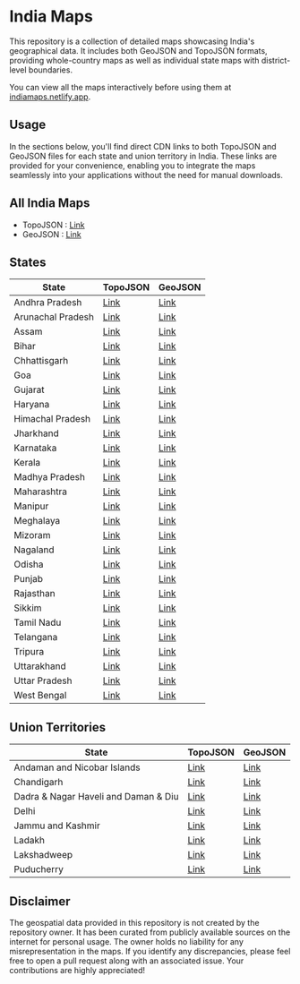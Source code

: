 # India Maps
This repository is a collection of detailed maps showcasing India's geographical data. It includes both GeoJSON and TopoJSON formats, providing whole-country maps as well as individual state maps with district-level boundaries.

You can view all the maps interactively before using them at [indiamaps.netlify.app](https://indiamaps.netlify.app).

## Usage

In the sections below, you'll find direct CDN links to both TopoJSON and GeoJSON files for each state and union territory in India. These links are provided for your convenience, enabling you to integrate the maps seamlessly into your applications without the need for manual downloads.

## All India Maps

- TopoJSON : [Link](https://cdn.jsdelivr.net/gh/udit-001/india-maps-data@8b60096/topojson/india.json)
- GeoJSON : [Link](https://cdn.jsdelivr.net/gh/udit-001/india-maps-data@8b60096/geojson/india.geojson)

## States

| State             | TopoJSON                                                                                       | GeoJSON                                                                                       |
|-------------------|-------------------------------------------------------------------------------------------------|-----------------------------------------------------------------------------------------------|
| Andhra Pradesh    | [Link](https://cdn.jsdelivr.net/gh/udit-001/india-maps-data@8b60096/topojson/states/andhra-pradesh.json)     | [Link](https://cdn.jsdelivr.net/gh/udit-001/india-maps-data@8b60096/geojson/states/andhra-pradesh.geojson)   |
| Arunachal Pradesh | [Link](https://cdn.jsdelivr.net/gh/udit-001/india-maps-data@8b60096/topojson/states/arunachal-pradesh.json)  | [Link](https://cdn.jsdelivr.net/gh/udit-001/india-maps-data@8b60096/geojson/states/arunachal-pradesh.geojson)|
| Assam             | [Link](https://cdn.jsdelivr.net/gh/udit-001/india-maps-data@8b60096/topojson/states/assam.json)              | [Link](https://cdn.jsdelivr.net/gh/udit-001/india-maps-data@8b60096/geojson/states/assam.geojson)           |
| Bihar             | [Link](https://cdn.jsdelivr.net/gh/udit-001/india-maps-data@8b60096/topojson/states/bihar.json)              | [Link](https://cdn.jsdelivr.net/gh/udit-001/india-maps-data@8b60096/geojson/states/bihar.geojson)           |
| Chhattisgarh      | [Link](https://cdn.jsdelivr.net/gh/udit-001/india-maps-data@8b60096/topojson/states/chhattisgarh.json)       | [Link](https://cdn.jsdelivr.net/gh/udit-001/india-maps-data@8b60096/geojson/states/chhattisgarh.geojson)    |
| Goa               | [Link](https://cdn.jsdelivr.net/gh/udit-001/india-maps-data@8b60096/topojson/states/goa.json)                | [Link](https://cdn.jsdelivr.net/gh/udit-001/india-maps-data@8b60096/geojson/states/goa.geojson)             |
| Gujarat           | [Link](https://cdn.jsdelivr.net/gh/udit-001/india-maps-data@8b60096/topojson/states/gujarat.json)            | [Link](https://cdn.jsdelivr.net/gh/udit-001/india-maps-data@8b60096/geojson/states/gujarat.geojson)         |
| Haryana           | [Link](https://cdn.jsdelivr.net/gh/udit-001/india-maps-data@8b60096/topojson/states/haryana.json)            | [Link](https://cdn.jsdelivr.net/gh/udit-001/india-maps-data@8b60096/geojson/states/haryana.geojson)         |
| Himachal Pradesh  | [Link](https://cdn.jsdelivr.net/gh/udit-001/india-maps-data@8b60096/topojson/states/himachal-pradesh.json)   | [Link](https://cdn.jsdelivr.net/gh/udit-001/india-maps-data@8b60096/geojson/states/himachal-pradesh.geojson)|
| Jharkhand         | [Link](https://cdn.jsdelivr.net/gh/udit-001/india-maps-data@8b60096/topojson/states/jharkhand.json)          | [Link](https://cdn.jsdelivr.net/gh/udit-001/india-maps-data@8b60096/geojson/states/jharkhand.geojson)       |
| Karnataka         | [Link](https://cdn.jsdelivr.net/gh/udit-001/india-maps-data@8b60096/topojson/states/karnataka.json)          | [Link](https://cdn.jsdelivr.net/gh/udit-001/india-maps-data@8b60096/geojson/states/karnataka.geojson)       |
| Kerala            | [Link](https://cdn.jsdelivr.net/gh/udit-001/india-maps-data@8b60096/topojson/states/kerala.json)             | [Link](https://cdn.jsdelivr.net/gh/udit-001/india-maps-data@8b60096/geojson/states/kerala.geojson)          |
| Madhya Pradesh    | [Link](https://cdn.jsdelivr.net/gh/udit-001/india-maps-data@8b60096/topojson/states/madhya-pradesh.json)     | [Link](https://cdn.jsdelivr.net/gh/udit-001/india-maps-data@8b60096/geojson/states/madhya-pradesh.geojson) |
| Maharashtra       | [Link](https://cdn.jsdelivr.net/gh/udit-001/india-maps-data@8b60096/topojson/states/maharashtra.json)        | [Link](https://cdn.jsdelivr.net/gh/udit-001/india-maps-data@8b60096/geojson/states/maharashtra.geojson)    |
| Manipur           | [Link](https://cdn.jsdelivr.net/gh/udit-001/india-maps-data@8b60096/topojson/states/manipur.json)            | [Link](https://cdn.jsdelivr.net/gh/udit-001/india-maps-data@8b60096/geojson/states/manipur.geojson)        |
| Meghalaya         | [Link](https://cdn.jsdelivr.net/gh/udit-001/india-maps-data@8b60096/topojson/states/meghalaya.json)          | [Link](https://cdn.jsdelivr.net/gh/udit-001/india-maps-data@8b60096/geojson/states/meghalaya.geojson)      |
| Mizoram           | [Link](https://cdn.jsdelivr.net/gh/udit-001/india-maps-data@8b60096/topojson/states/mizoram.json)            | [Link](https://cdn.jsdelivr.net/gh/udit-001/india-maps-data@8b60096/geojson/states/mizoram.geojson)        |
| Nagaland          | [Link](https://cdn.jsdelivr.net/gh/udit-001/india-maps-data@8b60096/topojson/states/nagaland.json)           | [Link](https://cdn.jsdelivr.net/gh/udit-001/india-maps-data@8b60096/geojson/states/nagaland.geojson)       |
| Odisha            | [Link](https://cdn.jsdelivr.net/gh/udit-001/india-maps-data@8b60096/topojson/states/odisha.json)             | [Link](https://cdn.jsdelivr.net/gh/udit-001/india-maps-data@8b60096/geojson/states/odisha.geojson)         |
| Punjab            | [Link](https://cdn.jsdelivr.net/gh/udit-001/india-maps-data@8b60096/topojson/states/punjab.json)             | [Link](https://cdn.jsdelivr.net/gh/udit-001/india-maps-data@8b60096/geojson/states/punjab.geojson)         |
| Rajasthan         | [Link](https://cdn.jsdelivr.net/gh/udit-001/india-maps-data@8b60096/topojson/states/rajasthan.json)          | [Link](https://cdn.jsdelivr.net/gh/udit-001/india-maps-data@8b60096/geojson/states/rajasthan.geojson)      |
| Sikkim            | [Link](https://cdn.jsdelivr.net/gh/udit-001/india-maps-data@8b60096/topojson/states/sikkim.json)             | [Link](https://cdn.jsdelivr.net/gh/udit-001/india-maps-data@8b60096/geojson/states/sikkim.geojson)         |
| Tamil Nadu        | [Link](https://cdn.jsdelivr.net/gh/udit-001/india-maps-data@8b60096/topojson/states/tamil-nadu.json)         | [Link](https://cdn.jsdelivr.net/gh/udit-001/india-maps-data@8b60096/geojson/states/tamil-nadu.geojson)     |
| Telangana         | [Link](https://cdn.jsdelivr.net/gh/udit-001/india-maps-data@8b60096/topojson/states/telangana.json)          | [Link](https://cdn.jsdelivr.net/gh/udit-001/india-maps-data@8b60096/geojson/states/telangana.geojson)      |
| Tripura           | [Link](https://cdn.jsdelivr.net/gh/udit-001/india-maps-data@8b60096/topojson/states/tripura.json)            | [Link](https://cdn.jsdelivr.net/gh/udit-001/india-maps-data@8b60096/geojson/states/tripura.geojson)        |
| Uttarakhand       | [Link](https://cdn.jsdelivr.net/gh/udit-001/india-maps-data@8b60096/topojson/states/uttarakhand.json)        | [Link](https://cdn.jsdelivr.net/gh/udit-001/india-maps-data@8b60096/geojson/states/uttarakhand.geojson)    |
| Uttar Pradesh     | [Link](https://cdn.jsdelivr.net/gh/udit-001/india-maps-data@8b60096/topojson/states/uttar-pradesh.json)      | [Link](https://cdn.jsdelivr.net/gh/udit-001/india-maps-data@8b60096/geojson/states/uttar-pradesh.geojson)  |
| West Bengal       | [Link](https://cdn.jsdelivr.net/gh/udit-001/india-maps-data@8b60096/topojson/states/west-bengal.json)        | [Link](https://cdn.jsdelivr.net/gh/udit-001/india-maps-data@8b60096/geojson/states/west-bengal.geojson)    |





## Union Territories

| State                                       | TopoJSON | GeoJSON |
|---------------------------------------------|----------|---------|
| Andaman and Nicobar Islands                | [Link](https://cdn.jsdelivr.net/gh/udit-001/india-maps-data@8b60096/topojson/states/andaman-and-nicobar-islands.json) | [Link](https://cdn.jsdelivr.net/gh/udit-001/india-maps-data@8b60096/geojson/states/andaman-and-nicobar-islands.geojson) |
| Chandigarh                                  | [Link](https://cdn.jsdelivr.net/gh/udit-001/india-maps-data@8b60096/topojson/states/chandigarh.geojson) | [Link](https://cdn.jsdelivr.net/gh/udit-001/india-maps-data@8b60096/geojson/states/chandigarh.geojson) |
| Dadra & Nagar Haveli and Daman & Diu | [Link](https://cdn.jsdelivr.net/gh/udit-001/india-maps-data@8b60096/topojson/states/dnh-and-dd.json) | [Link](https://cdn.jsdelivr.net/gh/udit-001/india-maps-data@8b60096/geojson/states/dnh-and-dd.geojson) |
| Delhi                                       | [Link](https://cdn.jsdelivr.net/gh/udit-001/india-maps-data@8b60096/topojson/states/delhi.geojson) | [Link](https://cdn.jsdelivr.net/gh/udit-001/india-maps-data@8b60096/geojson/states/delhi.geojson) |
| Jammu and Kashmir | [Link](https://cdn.jsdelivr.net/gh/udit-001/india-maps-data@8b60096/topojson/states/jammu-and-kashmir.json)  | [Link](https://cdn.jsdelivr.net/gh/udit-001/india-maps-data@8b60096/geojson/states/jammu-and-kashmir.geojson) |
| Ladakh | [Link](https://cdn.jsdelivr.net/gh/udit-001/india-maps-data@8b60096/topojson/states/ladakh.json)  | [Link](https://cdn.jsdelivr.net/gh/udit-001/india-maps-data@8b60096/geojson/states/ladakh.geojson)|
| Lakshadweep                                 | [Link](https://cdn.jsdelivr.net/gh/udit-001/india-maps-data@8b60096/topojson/states/lakshadweep.geojson) | [Link](https://cdn.jsdelivr.net/gh/udit-001/india-maps-data@8b60096/geojson/states/lakshadweep.geojson) |
| Puducherry                                  | [Link](https://cdn.jsdelivr.net/gh/udit-001/india-maps-data@8b60096/topojson/states/puducherry.geojson) | [Link](https://cdn.jsdelivr.net/gh/udit-001/india-maps-data@8b60096/geojson/states/puducherry.geojson) |

## Disclaimer

The geospatial data provided in this repository is not created by the repository owner. It has been curated from publicly available sources on the internet for personal usage. The owner holds no liability for any misrepresentation in the maps. If you identify any discrepancies, please feel free to open a pull request along with an associated issue. Your contributions are highly appreciated!
